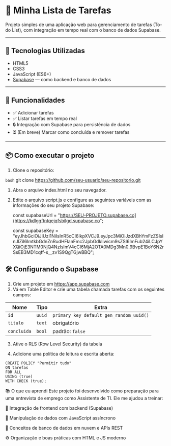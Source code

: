 # 📝 Minha Lista de Tarefas

Projeto simples de uma aplicação web para gerenciamento de tarefas (To-do List), com integração em tempo real com o banco de dados Supabase.

---

## 🚀 Tecnologias Utilizadas

- HTML5  
- CSS3  
- JavaScript (ES6+)  
- [Supabase](https://supabase.com) — como backend e banco de dados

---

## 🔧 Funcionalidades

- ✅ Adicionar tarefas  
- ✅ Listar tarefas em tempo real  
- 🔒 Integração com Supabase para persistência de dados  
- ⏳ (Em breve) Marcar como concluída e remover tarefas  

---

## 📦 Como executar o projeto

1. Clone o repositório:

```bash```
git clone https://github.com/seu-usuario/seu-repositorio.git

1. Abra o arquivo index.html no seu navegador.

2. Edite o arquivo script.js e configure as seguintes variáveis com as informações do seu projeto Supabase:

   const supabaseUrl = "https://SEU-PROJETO.supabase.co](https://kdlggftntqejqfsbilgd.supabase.co";
   
   const supabaseKey = "eyJhbGciOiJIUzI1NiIsInR5cCI6IkpXVCJ9.eyJpc3MiOiJzdXBhYmFzZSIsInJlZiI6ImtkbGdnZnRudHFlanFmc2JpbGdkIiwicm9sZSI6ImFub24iLCJpYXQiOjE3NTM0NjQ4NzIsImV4cCI6MjA2OTA0MDg3Mn0.9BvpE1BoY6N2rSsEB3MD1cqff-s__zv1S9QgTGjwBBQ";

## 🛠️ Configurando o Supabase

1. Crie um projeto em https://app.supabase.com
2. Vá em Table Editor e crie uma tabela chamada tarefas com os seguintes campos:

| Nome        | Tipo   | Extra                                   |
| ----------- | ------ | --------------------------------------- |
| `id`        | `uuid` | `primary key default gen_random_uuid()` |
| `titulo`    | `text` | obrigatório                             |
| `concluida` | `bool` | padrão: `false`                         |

3. Ative o RLS (Row Level Security) da tabela

4. Adicione uma política de leitura e escrita aberta:
```
CREATE POLICY "Permitir tudo"
ON tarefas
FOR ALL
USING (true)
WITH CHECK (true);
```
📚 O que eu aprendi
Este projeto foi desenvolvido como preparação para uma entrevista de emprego como Assistente de TI.
Ele me ajudou a treinar:

🧠 Integração de frontend com backend (Supabase)

💾 Manipulação de dados com JavaScript assíncrono

🔗 Conceitos de banco de dados em nuvem e APIs REST

⚙️ Organização e boas práticas com HTML e JS moderno
